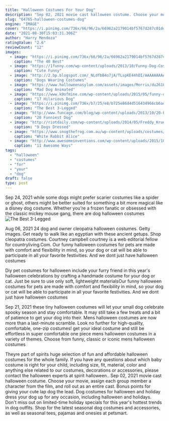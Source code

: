 ```yaml
---
title: "Halloween Costumes For Your Dog"
description: "Sep 02, 2021 movie cast halloween costume. Choose your movie, assign each group member a character from the film, and roll out as an entire cast. Bonus points for giving your cute lap dog the lead"
slug: "64765-halloween-costumes-dog"
engine: "IMAGE"
cover: "https://i.pinimg.com/736x/66/96/2a/66962a2179014bf5767d287c01dd9d67--costume-ideas-dog-costumes.jpg"
date: "2021-08-30T15:03:31.306Z"
author: "Harry Mendoza"
ratingValue: "2.6"
reviewCount: "12"
images:
  - image: "https://i.pinimg.com/736x/66/96/2a/66962a2179014bf5767d287c01dd9d67--costume-ideas-dog-costumes.jpg"
    caption: "The 40 Best"
  - image: "https://1funny.com/wp-content/uploads/2013/10/Funny-Dog-Costumes-For-Halloween-6-1.jpg"
    caption: "Cute Funny"
  - image: "http://2.bp.blogspot.com/_NLdfbB4o7jA/TLspKE44hDI/AAAAAAAAAA0/A6tzOUjfuWQ/s1600/spider_pug_2.jpg"
    caption: "Dogs Wearing Costumes"
  - image: "https://www.halloweenasylum.com/assets/images/Morris/du2618.jpg"
    caption: "Mad Dog Animated"
  - image: "https://www.k9ofmine.com/wp-content/uploads/2015/05/funny-dog-shaming.jpg"
    caption: "17 Hilarious Dog"
  - image: "https://i.pinimg.com/736x/b7/25/e8/b725e86d4d516434966cb6adf7ef23b9--nemo-pet-costumes.jpg"
    caption: "The Best 3-Legged"
  - image: "http://www.funcage.com/blog/wp-content/uploads/2013/10/20-Funniest-Dog-Halloween-Costumes-016.jpg"
    caption: "20 Funniest Dog"
  - image: "http://riotdaily.com/wp-content/uploads/2014/05/Freddy_Krueger_Dog2.jpg"
    caption: "9 Dogs Dressed"
  - image: "https://www.snogthefrog.com.au/wp-content/uploads/costumes/holiday-and-seasonal-evil-rabbit-wonderland-male-2-800x1067.jpg"
    caption: "White Rabbit Alice"
  - image: "http://www.awesomeinventions.com/wp-content/uploads/2015/10/trash-bag-halloween-decorations-flying-ghosts.jpg"
    caption: "11 Awesome Ways"
tags:
  - "halloween"
  - "costumes"
  - "for"
  - "your"
  - "dog"
draft: false
type: post
---
```


Sep 24, 2021 while some dogs might prefer scarier costumes like a spider or ghost, others might be better suited for something a bit more magical like a disney dog costume. Whether you're a frozen fanatic or obsessed with the classic mickey mouse gang, there are dog halloween costumes
![The Best 3-Legged](https://i.pinimg.com/736x/b7/25/e8/b725e86d4d516434966cb6adf7ef23b9--nemo-pet-costumes.jpg "The Best 3-Legged")

Aug 06, 2021 24 dog and owner cleopatra halloween costumes. Getty images. Get ready to walk like an egyptian with these ancient getups. Shop cleopatra costumes. Courtney campbell courtney is a web editorial fellow for countryliving.Com. Our funny halloween costumes for pets are made with comfort and flexibility in mind, so your dog or cat will be able to participate in all your favorite festivities. And we dont just have halloween costumes
<!--inArticleAds-->

<!--galleryOne-->

Diy pet costumes for halloween include your furry friend in this year's halloween celebrations by crafting a handmade costume for your dog or cat. Just be sure to use only soft, lightweight materialsOur funny halloween costumes for pets are made with comfort and flexibility in mind, so your dog or cat will be able to participate in all your favorite festivities. And we dont just have halloween costumes
<!--inArticleAds-->

<!--galleryTwo-->

Sep 21, 2021 these tiny halloween costumes will let your small dog celebrate spooky season and stay comfortable. It may still take a few treats and a bit of patience to get your dog into their. Mens halloween costumes are now more than a last-minute scramble. Look no further for high-quality, comfortable, one-zip costumes! get your ideal costume and still be effortless in super comfortable one piece mens halloween costumes in a variety of themes. Choose from funny, classic or iconic mens halloween costumes
<!--galleryThree-->

Theyre part of spirits huge selection of fun and affordable halloween costumes for the whole family. If you have any questions about which baby costume is right for your child, including size, fit, material, color and anything else related to our costumes, decorations or accessories, please contact the halloween experts at spirit halloween.. Sep 02, 2021 movie cast halloween costume. Choose your movie, assign each group member a character from the film, and roll out as an entire cast. Bonus points for giving your cute lap dog the lead. Dog costumes for halloween and holiday dress your dog up for any occasion, including halloween and holidays. Don't miss out on limited-time holiday specials for this year's hottest trends in dog outfits. Shop for the latest seasonal dog costumes and accessories, as well as seasonal tees, pajamas and onesies at petsmart.